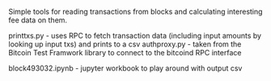 Simple tools for reading transactions from blocks and calculating interesting fee data on them.

printtxs.py - uses RPC to fetch transaction data (including input amounts by looking up input txs) and prints to a csv
authproxy.py - taken from the Bitcoin Test Framwork library to connect to the bitcoind RPC interface

block493032.ipynb - jupyter workbook to play around with output csv
